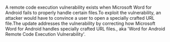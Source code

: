A remote code execution vulnerability exists when Microsoft Word for Android fails to properly handle certain files.To exploit the vulnerability, an attacker would have to convince a user to open a specially crafted URL file.The update addresses the vulnerability by correcting how Microsoft Word for Android handles specially crafted URL files., aka 'Word for Android Remote Code Execution Vulnerability'.
